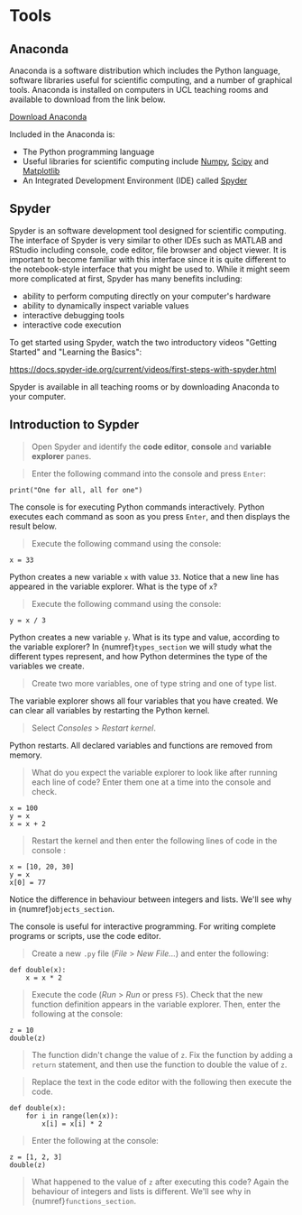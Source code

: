 # Tools
## Anaconda

Anaconda is a software distribution which includes the Python language, software libraries useful for scientific computing, and a number of graphical tools. Anaconda is installed on computers in UCL teaching rooms and available to download from the link below.

[Download Anaconda](https://www.anaconda.com/products/distribution)

Included in the Anaconda is:
 - The Python programming language
 - Useful libraries for scientific computing include [Numpy](https://numpy.org/), [Scipy](https://scipy.org/) and [Matplotlib](https://matplotlib.org/)
 - An Integrated Development Environment (IDE) called [Spyder](https://www.spyder-ide.org/)

## Spyder

Spyder is an software development tool designed for scientific computing. The interface of Spyder is very similar to other IDEs such as MATLAB and RStudio including console, code editor, file browser and object viewer. It is important to become familiar with this interface since it is quite different to the notebook-style interface that you might be used to. While it might seem more complicated at first, Spyder has many benefits including:

- ability to perform computing directly on your computer's hardware
- ability to dynamically inspect variable values
- interactive debugging tools
- interactive code execution

To get started using Spyder, watch the two introductory videos "Getting Started" and "Learning the Basics":

https://docs.spyder-ide.org/current/videos/first-steps-with-spyder.html

Spyder is available in all teaching rooms or by downloading Anaconda to your computer.

## Introduction to Sypder

> Open Spyder and identify the **code editor**, **console** and **variable explorer** panes.

> Enter the following command into the console and press `Enter`:

```
print("One for all, all for one")
```

The console is for executing Python commands interactively. Python executes each command as soon as you press `Enter`, and then displays the result below.

> Execute the following command using the console:

```
x = 33
```

Python creates a new variable `x` with value `33`. Notice that a new line has appeared in the variable explorer. What is the type of `x`?

> Execute the following command using the console:

```
y = x / 3
```

Python creates a new variable `y`. What is its type and value, according to the variable explorer? In {numref}`types_section` we will study what the different types represent, and how Python determines the type of the variables we create.

> Create two more variables, one of type string and one of type list.

The variable explorer shows all four variables that you have created. We can clear all variables by restarting the Python kernel. 

> Select *Consoles* > *Restart kernel*.

Python restarts. All declared variables and functions are removed from memory.

> What do you expect the variable explorer to look like after running each line of code? Enter them one at a time into the console and check.

```
x = 100
y = x
x = x + 2
```

> Restart the kernel and then enter the following lines of code in the console  :

```
x = [10, 20, 30]
y = x
x[0] = 77
```

Notice the difference in behaviour between integers and lists. We'll see why in {numref}`objects_section`.

The console is useful for interactive programming. For writing complete programs or scripts, use the code editor.

> Create a new `.py` file (*File* > *New File...*) and enter the following:

```
def double(x):
    x = x * 2
```

> Execute the code (*Run* > *Run* or press `F5`). Check that the new function definition appears in the variable explorer. Then, enter the following at the console:

```
z = 10
double(z)
```

> The function didn't change the value of `z`. Fix the function by adding a `return` statement, and then use the function to double the value of `z`.

> Replace the text in the code editor with the following then execute the code.

```
def double(x):
    for i in range(len(x)):
        x[i] = x[i] * 2
```

> Enter the following at the console:

```
z = [1, 2, 3]
double(z)
```

> What happened to the value of `z` after executing this code? Again the behaviour of integers and lists is different. We'll see why in {numref}`functions_section`.
